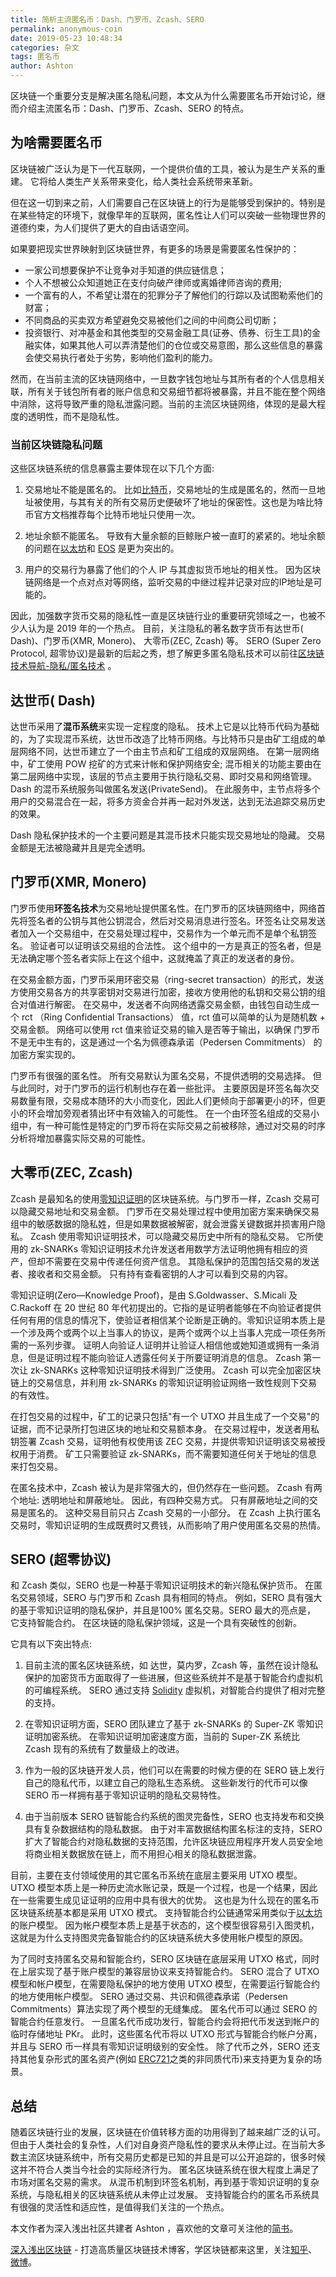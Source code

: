 ```yaml
---
title: 简析主流匿名币：Dash、门罗币、Zcash、SERO
permalink: anonymous-coin
date: 2019-05-23 10:48:34
categories: 杂文
tags: 匿名币
author: Ashton
---
```


区块链一个重要分支是解决匿名隐私问题，本文从为什么需要匿名币开始讨论，继而介绍主流匿名币：Dash、门罗币、Zcash、SERO 的特点。

<!-- more -->

## 为啥需要匿名币

区块链被广泛认为是下一代互联网，一个提供价值的工具，被认为是生产关系的重建。 它将给人类生产关系带来变化，给人类社会系统带来革新。

但在这一切到来之前，人们需要自己在区块链上的行为是能够受到保护的。特别是在某些特定的环境下，就像早年的互联网，匿名性让人们可以突破一些物理世界的道德约束，为人们提供了更大的自由话语空间。

如果要把现实世界映射到区块链世界，有更多的场景是需要匿名性保护的：

* ⼀家公司想要保护不让竞争对手知道的供应链信息；
* 个⼈不想被公众知道她正在⽀付向破产律师或离婚律师咨询的费⽤;
* ⼀个富有的⼈，不希望让潜在的犯罪分子了解他们的行踪以及试图勒索他们的财富；
* 不同商品的买卖双方希望避免交易被他们之间的中间商公司切断；
* 投资银⾏、对冲基金和其他类型的交易⾦融⼯具(证券、债券、衍⽣⼯具)的⾦融实体，如果其他⼈可以弄清楚他们的仓位或交易意图，那么这些信息的暴露会使交易执⾏者处于劣势，影响他们盈利的能⼒。

然而，在当前主流的区块链网络中，一旦数字钱包地址与其所有者的个人信息相关联，所有关于钱包所有者的账户信息和交易细节都将被暴露，并且不能在整个网络中消除，这将导致严重的隐私泄露问题。当前的主流区块链网络，体现的是最大程度的透明性，而不是隐私性。

### 当前区块链隐私问题

这些区块链系统的信息暴露主要体现在以下几个方面:

1. 交易地址不能是匿名的。
比如[比特币](https://wiki.learnblockchain.cn/bitcoin/readme.html)，交易地址的生成是匿名的，然而一旦地址被使用，与其有关的所有交易历史便破坏了地址的保密性。这也是为啥比特币官方文档推荐每个比特币地址只使用一次。

2. 地址余额不能匿名。
导致有大量余额的巨鲸账户被一直盯的紧紧的。地址余额的问题在[以太坊](https://learnblockchain.cn/2017/11/20/whatiseth/)和 [EOS](https://wiki.learnblockchain.cn/eos/readme.html) 是更为突出的。

3. 用户的交易行为暴露了他们的个人 IP 与其虚拟货币地址的相关性。
因为区块链网络是一个点对点对等网络，监听交易的中继过程并记录对应的IP地址是可能的。

因此，加强数字货币交易的隐私性一直是区块链行业的重要研究领域之一，也被不少人认为是 2019 年的一个热点。 目前，关注隐私的著名数字货币有达世币( Dash)、门罗币(XMR, Monero)、 大零币(ZEC, Zcash) 等。 SERO (Super Zero Protocol, 超零协议)是最新的后起之秀，想了解更多匿名隐私技术可以前往[区块链技术导航-隐私/匿名技术](https://wiki.learnblockchain.cn/anonymous/readme.html) 。 



## 达世币( Dash)

达世币采用了**混币系统**来实现一定程度的隐私。 技术上它是以比特币代码为基础的，为了实现混币系统，达世币改造了比特币网络。与比特币只是由矿工组成的单层网络不同，达世币建立了一个由主节点和矿工组成的双层网络。 在第一层网络中，矿工使用 POW 挖矿的方式来计帐和保护网络安全; 混币相关的功能主要由在第二层网络中实现，该层的节点主要用于执行隐私交易、即时交易和网络管理。 Dash 的混币系统服务叫做匿名发送(PrivateSend)。 在此服务中，主节点将多个用户的交易混合在一起，将多方资金合并再一起对外发送，达到无法追踪交易历史的效果。

Dash 隐私保护技术的一个主要问题是其混币技术只能实现交易地址的隐藏。 交易金额是无法被隐藏并且是完全透明。

## 门罗币(XMR, Monero)

门罗币使用**环签名技术**为交易地址提供匿名性。在门罗币的区块链网络中，网络首先将签名者的公钥与其他公钥混合，然后对交易消息进行签名。环签名让交易发送者加入一个交易组中，在交易处理过程中，交易作为一个单元而不是单个私钥签名。 验证者可以证明该交易组的合法性。 这个组中的一方是真正的签名者，但是无法确定哪个签名者实际上在这个组中，这就掩盖了真正的发送者的身份。

在交易金额方面，门罗币采用环密交易（ring-secret transaction）的形式，发送方使用交易各方的共享密钥对交易进行加密，接收方使用他的私钥和交易公钥的组合对值进行解密。 在交易中，发送者不向网络透露交易金额，由钱包自动生成一个 rct （Ring Confidential Transactions） 值，rct 值可以简单的认为是随机数 + 交易金额。 网络可以使用 rct 值来验证交易的输入是否等于输出，以确保 门罗币不是无中生有的，这是通过一个名为佩德森承诺（Pedersen Commitments） 的加密方案实现的。

门罗币有很强的匿名性。 所有交易默认为匿名交易，不提供透明的交易选择。 但与此同时，对于门罗币的运行机制也存在着一些批评。 主要原因是环签名每次交易数量有限，交易成本随环的大小而变化，因此人们更倾向于部署更小的环，但更小的环会增加旁观者猜出环中有效输入的可能性。 在一个由环签名组成的交易小组中，有一种可能性是特定的门罗币将在实际交易之前被移除，通过对交易的时序分析将增加暴露实际交易的可能性。

## 大零币(ZEC, Zcash)

Zcash 是最知名的使用[零知识证明](https://learnblockchain.cn/2019/04/18/learn-zkSNARK/)的区块链系统。与门罗币一样，Zcash 交易可以隐藏交易地址和交易金额。 门罗币在交易处理过程中使用加密方案来确保交易组中的敏感数据的隐私姓，但是如果数据被解密，就会泄露关键数据并损害用户隐私。 Zcash 使用零知识证明技术，可以隐藏交易历史中所有的隐私交易。 它所使用的 zk-SNARKs 零知识证明技术允许发送者用数学方法证明他拥有相应的资产，但却不需要在交易中传递任何资产信息。 其隐私保护的范围包括交易的发送者、接收者和交易金额。 只有持有查看密钥的人才可以看到交易的内容。

零知识证明(Zero—Knowledge Proof)，是由 S.Goldwasser、S.Micali 及C.Rackoff 在 20 世纪 80 年代初提出的。它指的是证明者能够在不向验证者提供任何有用的信息的情况下，使验证者相信某个论断是正确的。零知识证明本质上是一个涉及两个或两个以上当事人的协议，是两个或两个以上当事人完成一项任务所需的一系列步骤。 证明人向验证人证明并让验证人相信他或她知道或拥有一条消息，但是证明过程不能向验证人透露任何关于所要证明消息的信息。 Zcash 第一次让 zk-SNARKs 这种零知识证明技术得到广泛使用。 Zcash 可以完全加密区块链上的交易信息，并利用 zk-SNARKs  的零知识证明验证网络一致性规则下交易的有效性。

在打包交易的过程中，矿工的记录只包括"有一个 UTXO 并且生成了一个交易"的证据，而不记录所打包进区块的地址和交易额本身。 在交易过程中，发送者用私钥签署 Zcash 交易，证明他有权使用该 ZEC 交易，并提供零知识证明该交易被授权用于消费。 矿工只需要验证 zk-SNARKs，而不需要知道任何关于地址的信息来打包交易。

在匿名技术中，Zcash 被认为是非常强大的，但仍然存在一些问题。 Zcash 有两个地址: 透明地址和屏蔽地址。 因此，有四种交易方式。 只有屏蔽地址之间的交易是匿名的。 这种交易目前只占 Zcash 交易的一小部分。 在 Zcash 上执行匿名交易时，零知识证明的生成既费时又费钱，从而影响了用户使用匿名交易的热情。

## SERO (超零协议)

和 Zcash 类似，SERO 也是一种基于零知识证明技术的新兴隐私保护货币。 在匿名交易领域，SERO 与门罗币和 Zcash 具有相同的特点。 例如，SERO 具有强大的基于零知识证明的隐私保护，并且是100% 匿名交易。SERO 最大的亮点是， 它支持智能合约。 在区块链的隐私保护领域，这是一个具有突破性的创新。

它具有以下突出特点:

1. 目前主流的匿名区块链系统，如 达世，莫内罗，Zcash 等，虽然在设计隐私保护的加密货币方面取得了一些进展，但这些系统并不是基于智能合约虚拟机的可编程系统。 SERO 通过支持 [Solidity](https://learnblockchain.cn/docs/solidity/) 虚拟机，对智能合约提供了相对完整的支持。

2. 在零知识证明方面，SERO 团队建立了基于 zk-SNARKs 的 Super-ZK 零知识证明加密系统。 在零知识证明加密速度方面，当前的 Super-ZK 系统比 Zcash 现有的系统有了数量级上的改进。

3. 作为一般的区块链开发人员，他们可以在需要的时候方便的在 SERO 链上发行自己的隐私代币，以建立自己的隐私生态系统。 这些新发行的代币可以像 SERO 币一样拥有基于零知识证明的隐私交易特性。

4. 由于当前版本 SERO 链智能合约系统的图灵完备性，SERO 也支持发布和交换具有复杂数据结构的隐私数据。 由于对丰富数据结构匿名标注的支持，SERO 扩大了智能合约对隐私数据的支持范围，允许区块链应用程序开发人员安全地将商业相关数据放在链上，而不用担心相关的隐私数据泄露。

目前，主要在支付领域使用的其它匿名币系统在底层主要采用 UTXO 模型。 UTXO 模型本质上是一种历史流水账记录，既是一个过程，也是一个结果，因此在一些需要生成见证证明的应用中具有很大的优势。 这也是为什么现在的匿名币区块链系统基本都是采用 UTXO 模式。 支持智能合约公链通常采用类似于[以太坊](https://learnblockchain.cn/2017/11/20/whatiseth/)的账户模型。 因为帐户模型本质上是基于状态的，这个模型很容易引入图灵机，这就是为什么支持图灵完备智能合约的区块链系统大多使用帐户模型的原因。

为了同时支持匿名交易和智能合约，SERO 区块链在底层采用 UTXO 格式，同时在上层实现了基于账户模型的兼容层协议来支持智能合约。 SERO 混合了 UTXO 模型和帐户模型，在需要隐私保护的地方使用 UTXO 模型，在需要运行智能合约的地方使用帐户模型。 SERO 通过交易、共识和佩德森承诺（Pedersen Commitments）算法实现了两个模型的无缝集成。 匿名代币可以通过 SERO 的智能合约任意发行。 一旦匿名代币成功发行，智能合约会将把代币发送到帐户的临时存储地址 PKr。 此时，这些匿名代币将以 UTXO 形式与智能合约帐户分离，并且与 SERO 币一样具有零知识证明级别的安全性。 除了代币之外，SERO 还支持其他复杂形式的匿名资产(例如 [ERC721](https://learnblockchain.cn/2018/03/23/token-erc721/)之类的非同质代币)来支持更为复杂的场景。

## 总结

随着区块链行业的发展，区块链在价值转移方面的功用得到了越来越广泛的认可。但由于人类社会的复杂性，人们对自身资产隐私性的要求从未停止过。在当前大多数主流区块链系统中，所有交易历史都是已知的并且是可以公开追踪的，很多时候这并不符合人类当今社会的实际经济行为。 匿名区块链系统在很大程度上满足了市场对匿名交易的需求。 从混币机制到环签名机制，再到基于零知识证明的复杂系统，与隐私相关的区块链系统从未停止过发展。 支持智能合约的匿名币系统具有很强的灵活性和适应性，是值得我们关注的一个热点。



本文作者为深入浅出社区共建者 Ashton ，喜欢他的文章可关注他的[简书](https://www.jianshu.com/u/922115b98e3f)。

[深入浅出区块链](https://learnblockchain.cn/) - 打造高质量区块链技术博客，学区块链都来这里，关注[知乎](https://www.zhihu.com/people/xiong-li-bing/activities)、[微博](https://weibo.com/517623789)。

